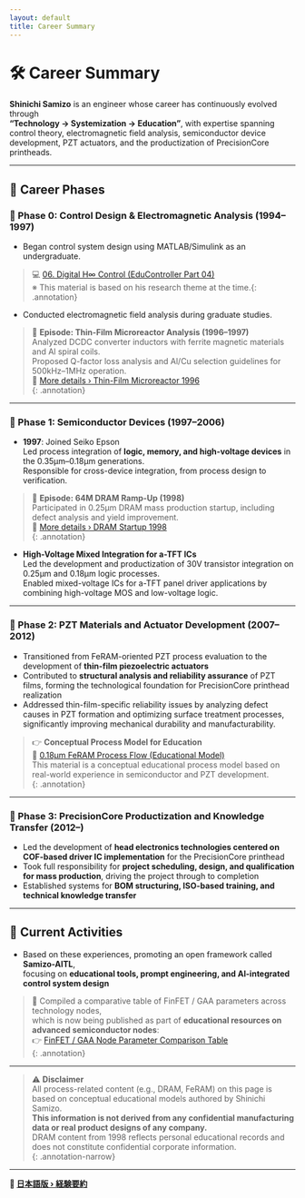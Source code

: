 ```yaml
---
layout: default 
title: Career Summary
---
```


# 🛠️ Career Summary

**Shinichi Samizo** is an engineer whose career has continuously evolved through  
**“Technology → Systemization → Education”**, with expertise spanning control theory, electromagnetic field analysis, semiconductor device development, PZT actuators, and the productization of PrecisionCore printheads.

---

## 📘 Career Phases

### 🔹 Phase 0: Control Design & Electromagnetic Analysis (1994–1997)

- Began control system design using MATLAB/Simulink as an undergraduate.  
>  💻 [06. Digital H∞ Control (EduController Part 04)](https://samizo-aitl.github.io/EduController/part04_digital/theory/06_digital_hinf_control.html)  
>  ※ This material is based on his research theme at the time.{: .annotation}
  
- Conducted electromagnetic field analysis during graduate studies.

> 🧪 **Episode: Thin-Film Microreactor Analysis (1996–1997)**  
> Analyzed DCDC converter inductors with ferrite magnetic materials and Al spiral coils.  
> Proposed Q-factor loss analysis and Al/Cu selection guidelines for 500kHz–1MHz operation.  
> 🔗 [More details › Thin-Film Microreactor 1996](https://samizo-aitl.github.io/Edusemi-Plus/archive/in1996/thinfilm_microreactor.html)  
{: .annotation}

---

### 🔹 Phase 1: Semiconductor Devices (1997–2006)

- **1997**: Joined Seiko Epson  
  Led process integration of **logic, memory, and high-voltage devices** in the 0.35μm–0.18μm generations.  
  Responsible for cross-device integration, from process design to verification.

> 🧩 **Episode: 64M DRAM Ramp-Up (1998)**  
> Participated in 0.25μm DRAM mass production startup, including defect analysis and yield improvement.  
> 🔗 [More details › DRAM Startup 1998](https://samizo-aitl.github.io/Edusemi-Plus/archive/in1998/DRAM_Startup_64M_1998.html)  
{: .annotation}

- **High-Voltage Mixed Integration for a-TFT ICs**  
  Led the development and productization of 30V transistor integration on 0.25μm and 0.18μm logic processes.  
  Enabled mixed-voltage ICs for a-TFT panel driver applications by combining high-voltage MOS and low-voltage logic.

---

### 🔹 Phase 2: PZT Materials and Actuator Development (2007–2012)

- Transitioned from FeRAM-oriented PZT process evaluation to the development of **thin-film piezoelectric actuators**  
- Contributed to **structural analysis and reliability assurance** of PZT films, forming the technological foundation for PrecisionCore printhead realization  
- Addressed thin-film-specific reliability issues by analyzing defect causes in PZT formation and optimizing surface treatment processes,  
  significantly improving mechanical durability and manufacturability.

> 👉 **Conceptual Process Model for Education**  
> 📘 [0.18μm FeRAM Process Flow (Educational Model)](https://samizo-aitl.github.io/Edusemi-v4x/d_chapter1_memory_technologies/doc_FeRAM/0.18um_FeRAM_ProcessFlow)  
> This material is a conceptual educational process model based on real-world experience in semiconductor and PZT development.  
{: .annotation}

---

### 🔹 Phase 3: PrecisionCore Productization and Knowledge Transfer (2012–)

- Led the development of **head electronics technologies centered on COF-based driver IC implementation** for the PrecisionCore printhead  
- Took full responsibility for **project scheduling, design, and qualification for mass production**, driving the project through to completion  
- Established systems for **BOM structuring, ISO-based training, and technical knowledge transfer**

---

## 🎯 Current Activities

- Based on these experiences, promoting an open framework called **Samizo-AITL**,  
  focusing on **educational tools, prompt engineering, and AI-integrated control system design**

> 📌 Compiled a comparative table of FinFET / GAA parameters across technology nodes,  
> which is now being published as part of **educational resources on advanced semiconductor nodes**:  
> 👉 [FinFET / GAA Node Parameter Comparison Table](https://samizo-aitl.github.io/Edusemi-v4x/f_chapter1_finfet_gaa/appendixf1_05_node_params)  
{: .annotation}

---

> ⚠️ **Disclaimer**  
> All process-related content (e.g., DRAM, FeRAM) on this page is based on conceptual educational models authored by Shinichi Samizo.  
> **This information is not derived from any confidential manufacturing data or real product designs of any company.**  
> DRAM content from 1998 reflects personal educational records and does not constitute confidential corporate information.  
{: .annotation-narrow}

---

**🔗 [日本語版 › 経験要約](./career-summary.md)**
